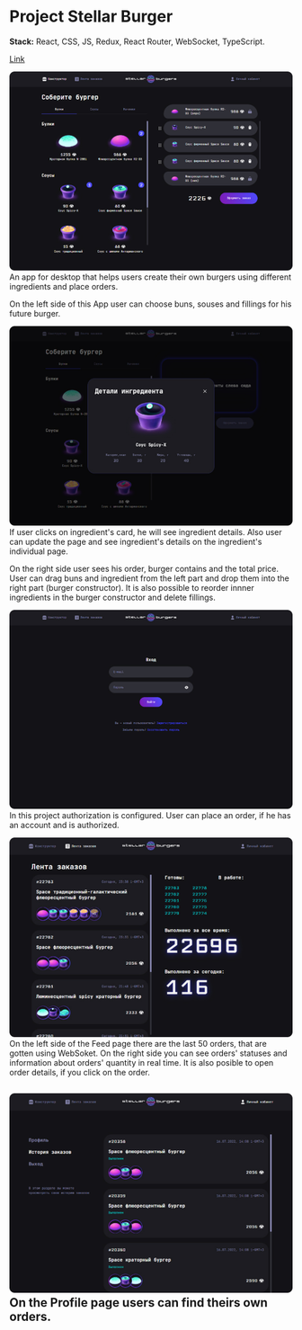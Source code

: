 # Project Stellar Burger

**Stack:** React, CSS, JS, Redux, React Router, WebSocket, TypeScript.

[Link](https://geniav.github.io/react-burger/)

![Main page](./src/images/screen.jpg)
An app for desktop that helps users create their own burgers using different ingredients and place orders.

On the left side of this App user can choose buns, souses and fillings for his future burger.

![Ingredient Details](./src/images/ingredient-details.jpg)
If user clicks on ingredient's card, he will see ingredient details. Also user can update the page and see ingredient's details on the ingredient's individual page.

On the right side user sees his order, burger contains and the total price.
User can drag buns and ingredient from the left part and drop them into the right part (burger constructor).
It is also possible to reorder innner ingredients in the burger constructor and delete fillings.

![Login Page](./src/images/login-page.jpg)
In this project authorization is configured. User can place an order, if he has an account and is authorized.

![Feed Page](./src/images/feed-page.jpg)
On the left side of the Feed page there are the last 50 orders, that are gotten using WebSoket. On the right side you can see orders' statuses and information about orders' quantity in real time. It is also posible to open order details, if you click on the order.

![Profile Page](./src/images/profile-page.jpg)
On the Profile page users can find theirs own orders.
-------------------------
